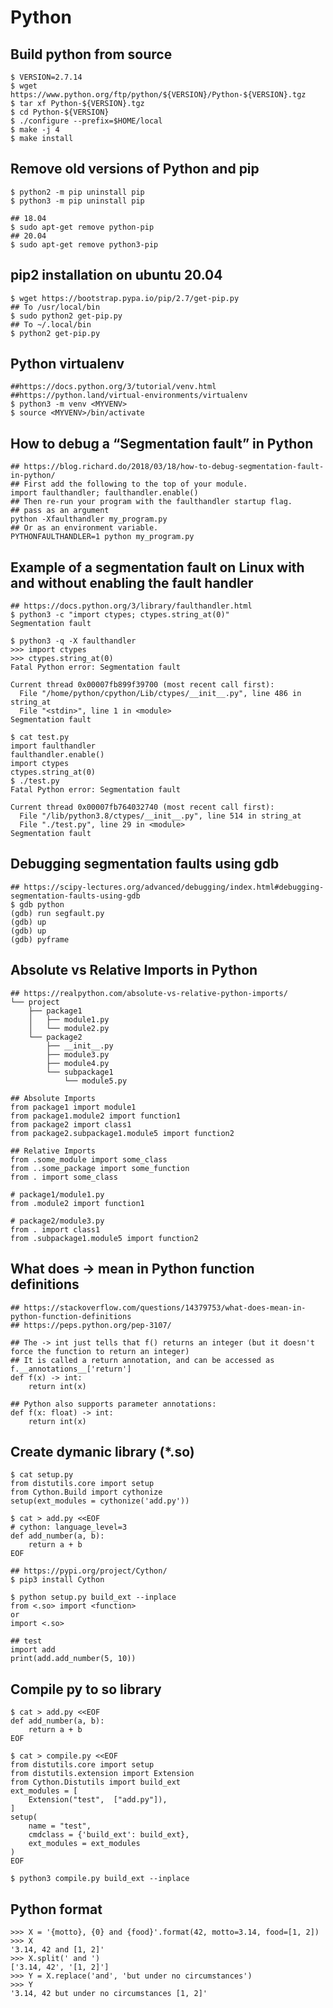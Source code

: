 Python
======

## Build python from source

    $ VERSION=2.7.14
    $ wget https://www.python.org/ftp/python/${VERSION}/Python-${VERSION}.tgz
    $ tar xf Python-${VERSION}.tgz
    $ cd Python-${VERSION}
    $ ./configure --prefix=$HOME/local
    $ make -j 4
    $ make install

## Remove old versions of Python and pip

    $ python2 -m pip uninstall pip
    $ python3 -m pip uninstall pip

    ## 18.04
    $ sudo apt-get remove python-pip
    ## 20.04
    $ sudo apt-get remove python3-pip

## pip2 installation on ubuntu 20.04

    $ wget https://bootstrap.pypa.io/pip/2.7/get-pip.py
    ## To /usr/local/bin
    $ sudo python2 get-pip.py
    ## To ~/.local/bin
    $ python2 get-pip.py

## Python virtualenv

    ##https://docs.python.org/3/tutorial/venv.html
    ##https://python.land/virtual-environments/virtualenv
    $ python3 -m venv <MYVENV>
    $ source <MYVENV>/bin/activate

## How to debug a “Segmentation fault” in Python

    ## https://blog.richard.do/2018/03/18/how-to-debug-segmentation-fault-in-python/
    ## First add the following to the top of your module.
    import faulthandler; faulthandler.enable()
    ## Then re-run your program with the faulthandler startup flag.
    ## pass as an argument
    python -Xfaulthandler my_program.py
    ## Or as an environment variable.
    PYTHONFAULTHANDLER=1 python my_program.py

## Example of a segmentation fault on Linux with and without enabling the fault handler

    ## https://docs.python.org/3/library/faulthandler.html
    $ python3 -c "import ctypes; ctypes.string_at(0)"
    Segmentation fault

    $ python3 -q -X faulthandler
    >>> import ctypes
    >>> ctypes.string_at(0)
    Fatal Python error: Segmentation fault

    Current thread 0x00007fb899f39700 (most recent call first):
      File "/home/python/cpython/Lib/ctypes/__init__.py", line 486 in string_at
      File "<stdin>", line 1 in <module>
    Segmentation fault

    $ cat test.py
    import faulthandler
    faulthandler.enable()
    import ctypes
    ctypes.string_at(0)
    $ ./test.py
    Fatal Python error: Segmentation fault

    Current thread 0x00007fb764032740 (most recent call first):
      File "/lib/python3.8/ctypes/__init__.py", line 514 in string_at
      File "./test.py", line 29 in <module>
    Segmentation fault

## Debugging segmentation faults using gdb

    ## https://scipy-lectures.org/advanced/debugging/index.html#debugging-segmentation-faults-using-gdb
    $ gdb python
    (gdb) run segfault.py
    (gdb) up
    (gdb) up
    (gdb) pyframe

## Absolute vs Relative Imports in Python

    ## https://realpython.com/absolute-vs-relative-python-imports/
    └── project
        ├── package1
        │   ├── module1.py
        │   └── module2.py
        └── package2
            ├── __init__.py
            ├── module3.py
            ├── module4.py
            └── subpackage1
                └── module5.py

    ## Absolute Imports
    from package1 import module1
    from package1.module2 import function1
    from package2 import class1
    from package2.subpackage1.module5 import function2

    ## Relative Imports
    from .some_module import some_class
    from ..some_package import some_function
    from . import some_class

    # package1/module1.py
    from .module2 import function1

    # package2/module3.py
    from . import class1
    from .subpackage1.module5 import function2

## What does -> mean in Python function definitions

    ## https://stackoverflow.com/questions/14379753/what-does-mean-in-python-function-definitions
    ## https://peps.python.org/pep-3107/

    ## The -> int just tells that f() returns an integer (but it doesn't force the function to return an integer)
    ## It is called a return annotation, and can be accessed as f.__annotations__['return']
    def f(x) -> int:
        return int(x)

    ## Python also supports parameter annotations:
    def f(x: float) -> int:
        return int(x)

## Create dymanic library (*.so)

    $ cat setup.py
    from distutils.core import setup
    from Cython.Build import cythonize
    setup(ext_modules = cythonize('add.py'))

    $ cat > add.py <<EOF
    # cython: language_level=3
    def add_number(a, b):
        return a + b
    EOF

    ## https://pypi.org/project/Cython/
    $ pip3 install Cython

    $ python setup.py build_ext --inplace
    from <.so> import <function>
    or
    import <.so>

    ## test
    import add
    print(add.add_number(5, 10))

## Compile py to so library

    $ cat > add.py <<EOF
    def add_number(a, b):
        return a + b
    EOF

    $ cat > compile.py <<EOF
    from distutils.core import setup
    from distutils.extension import Extension
    from Cython.Distutils import build_ext
    ext_modules = [
        Extension("test",  ["add.py"]),
    ]
    setup(
        name = "test",
        cmdclass = {'build_ext': build_ext},
        ext_modules = ext_modules
    )
    EOF

    $ python3 compile.py build_ext --inplace

## Python format

    >>> X = '{motto}, {0} and {food}'.format(42, motto=3.14, food=[1, 2])
    >>> X
    '3.14, 42 and [1, 2]'
    >>> X.split(' and ')
    ['3.14, 42', '[1, 2]']
    >>> Y = X.replace('and', 'but under no circumstances')
    >>> Y
    '3.14, 42 but under no circumstances [1, 2]'
